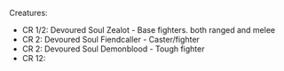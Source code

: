 Creatures:
- CR 1/2: Devoured Soul Zealot - Base fighters. both ranged and melee
- CR 2: Devoured Soul Fiendcaller - Caster/fighter
- CR 2: Devoured Soul Demonblood - Tough fighter
- CR 12: 